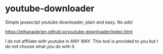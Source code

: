 # youtube-downloader
Simple javascript youtube downloader, plain and easy. No ads!

https://ethanaobrien.github.io/youtube-downloader/index.html


<p>I do not affiliate with youtube in ANY WAY. This tool is provided to you but I do not choose what you do with it.</p>